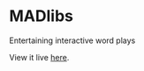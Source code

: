 # MADlibs
Entertaining interactive word plays

View it live [here](http://theartboy.github.io/MADlibs/start.html "MADlibs").
